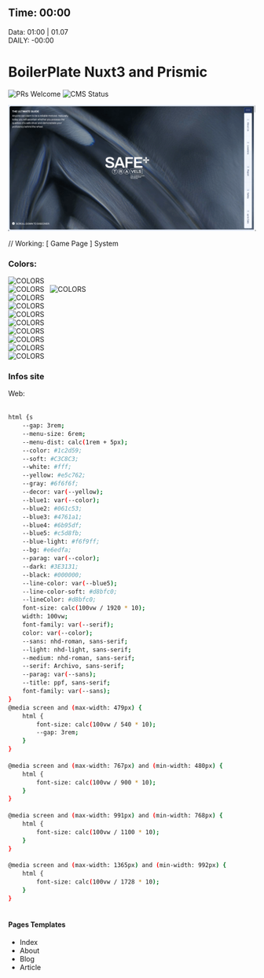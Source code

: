 ## Time: 00:00
Data: 01:00  | 01.07  
DAILY: -00:00
 

# BoilerPlate Nuxt3 and Prismic
![PRs Welcome](https://img.shields.io/badge/Building_Status-96%25-brightgreen)
![CMS Status](https://img.shields.io/badge/CMS-Progressing-brightgreen.svg?color=informational)

  
![Screenshot](./cover.png)

// Working: [ Game Page ] System

### Colors:


![COLORS](https://img.shields.io/badge/----color:-%231c2d59-%231c2d59)  
![COLORS](https://img.shields.io/badge/----soft:-%23C3C8C3-%23C3C8C3)   
![COLORS](https://img.shields.io/badge/----white:-%23ffffff-%23ffffff)  
![COLORS](https://img.shields.io/badge/----yellow:-%23e5c762-%23e5c762)  
![COLORS](https://img.shields.io/badge/----gray:-%236f6f6f-%236f6f6f)  
![COLORS](https://img.shields.io/badge/----blue2:-%23061c53-%23061c53)  
![COLORS](https://img.shields.io/badge/----blue3:-%234761a1-%234761a1)  
![COLORS](https://img.shields.io/badge/----blue4:-%236b95df-%236b95df)  
![COLORS](https://img.shields.io/badge/----blue5:-%23c5d8fb-%23c5d8fb)  
![COLORS](https://img.shields.io/badge/----bluelight:-%23f6f9ff-%23f6f9ff)  
![COLORS](https://img.shields.io/badge/----bg:-%23e6edfa-%23e6edfa)  
###	 Infos site
Web:
```bash 

html {s
	--gap: 3rem;
	--menu-size: 6rem;
	--menu-dist: calc(1rem + 5px);
	--color: #1c2d59;
	--soft: #C3C8C3;
	--white: #fff;
	--yellow: #e5c762;
	--gray: #6f6f6f;
	--decor: var(--yellow);
	--blue1: var(--color);
	--blue2: #061c53;
	--blue3: #4761a1;
	--blue4: #6b95df;
	--blue5: #c5d8fb;
	--blue-light: #f6f9ff;
	--bg: #e6edfa;
	--parag: var(--color);
	--dark: #3E3131;
	--black: #000000;
	--line-color: var(--blue5);
	--line-color-soft: #d8bfc0;
	--lineColor: #d8bfc0;
	font-size: calc(100vw / 1920 * 10);
	width: 100vw;
	font-family: var(--serif);
	color: var(--color);  
	--sans: nhd-roman, sans-serif;
	--light: nhd-light, sans-serif;
	--medium: nhd-roman, sans-serif;
	--serif: Archivo, sans-serif;
	--parag: var(--sans);
	--title: ppf, sans-serif;
	font-family: var(--sans);
}
@media screen and (max-width: 479px) {
	html {
		font-size: calc(100vw / 540 * 10);
		--gap: 3rem;
	}
}

@media screen and (max-width: 767px) and (min-width: 480px) {
	html {
		font-size: calc(100vw / 900 * 10);
	}
}

@media screen and (max-width: 991px) and (min-width: 768px) {
	html {
		font-size: calc(100vw / 1100 * 10);
	}
}

@media screen and (max-width: 1365px) and (min-width: 992px) {
	html {
		font-size: calc(100vw / 1728 * 10);
	}
}



```

#### Pages Templates
<ul>
	<li>Index</li>
	<li>About</li>
	<li>Blog</li>
	<li>Article</li>
</ul>
